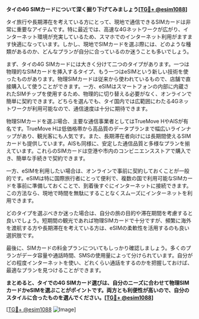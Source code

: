 **タイの4G SIMカードについて深く掘り下げてみましょう[[TG💪+ @esim1088](https://t.me/s/esim1088)]**

タイ旅行や長期滞在を考えている方にとって、現地で通信できるSIMカードは非常に重要なアイテムです。特に最近では、高速な4Gネットワークが広がり、インターネット環境が充実しているため、スマホでのインターネット利用がますます快適になっています。しかし、現地でSIMカードを選ぶ際には、どのような種類があるのか、どんなプランが自分に合っているのか迷うことも多いでしょう。

まず、タイの4G SIMカードには大きく分けて二つのタイプがあります。一つは物理的なSIMカードを挿入するタイプ、もう一つはeSIMという新しい技術を使ったものがあります。物理SIMカードは従来から使われているもので、店舗で直接購入して使うことができます。一方、eSIMはスマートフォンの内部に内蔵されたSIMチップを使用するため、物理的に切り替える必要がなく、オンラインで簡単に契約できます。どちらを選んでも、タイ国内では広範囲にわたる4Gネットワークが利用可能なので、通信速度は十分に期待できます。

物理SIMカードを選ぶ場合、主要な通信事業者としてはTrueMove HやAISが有名です。TrueMove Hは低価格帯から高品質のデータプランまで幅広いラインナップがあり、観光客にも人気です。また、長期滞在者向けには長期間使えるSIMカードも提供しています。AISも同様に、安定した通信品質と多様なプランを揃えています。これらのSIMカードは空港や市内のコンビニエンスストアで購入でき、簡単な手続きで契約できます。

一方、eSIMを利用したい場合は、オンラインで事前に契約しておくことが一般的です。eSIMは特に国際旅行者にとって便利で、複数の国で利用可能なSIMカードを事前に準備しておくことで、到着後すぐにインターネットに接続できます。この方法なら、現地で時間を無駄にすることなくスムーズにインターネットを利用できます。

どのタイプを選ぶべきか迷った場合は、自分の旅の目的や滞在期間を考慮すると良いでしょう。短期間の観光であれば物理SIMカードで十分ですが、頻繁に海外を渡航する方や長期滞在を考えている方は、eSIMの柔軟性を活用するのも良い選択肢です。

最後に、SIMカードの料金プランについてもしっかり確認しましょう。多くのプランがデータ容量や通話時間、SMSの使用量によって分けられています。自分がどの程度インターネットを使い、どれくらい通話をするのかを把握しておけば、最適なプランを見つけることができます。

**まとめると、タイでの4G SIMカード選びは、自分のニーズに合わせて物理SIMカードかeSIMを選ぶことがポイントです。両方とも利便性が高いので、自分のスタイルに合ったものを選んでください。[[TG💪+ @esim1088](https://t.me/s/esim1088)]**

[[TG💪+ @esim1088](https://t.me/s/esim1088) ![Image](https://i.postimg.cc/Y0z9fWf4/image.png)]